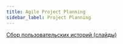 ```yaml
---
title: Agile Project Planning
sidebar_label: Project Planning
---
```


[Сбор пользовательских историй (слайды)](https://docs.google.com/presentation/d/189NrvEwly4-RZNJui1P6Oph93cJ1H0VjJVmAiTlpFT8/edit?usp=sharing)